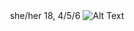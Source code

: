 <div align="center"
![Profile Views](https://komarev.com/ghpvc/?username=RAB-IES&style=flat-square)



she/her 18, 4/5/6
![Alt Text](https://i.postimg.cc/7h0v5s0S/Untitled58-20250131154003.png)


<!--
 
**RAB-IES/RAB-IES** is a ✨ _special_ ✨ repository because its `README.md` (this file) appears on your GitHub profile.

Here are some ideas to get you started:

- 🔭 I’m currently working on ...
- 🌱 I’m currently learning ...
- 👯 I’m looking to collaborate on ...
- 🤔 I’m looking for help with ...
- 💬 Ask me about ...
- 📫 How to reach me: ...
- 😄 Pronouns: ...
- ⚡ Fun fact: ...
-->
